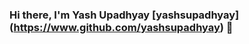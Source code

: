 ### Hi there, I'm Yash Upadhyay [yashsupadhyay] (https://www.github.com/yashsupadhyay) 👋

<!--
**yashsupadhyay/yashsupadhyay** is a ✨ _special_ ✨ repository because its `README.md` (this file) appears on your GitHub profile.

Here are some ideas to get you started:

- 🔭 I’m currently working on ...Python/CyberSecurity
- 🌱 I’m currently learning ...Cloud Security/AI/ML
- 👯 I’m looking to collaborate on ...Any Python Project
- 🤔 I’m looking for help with ...Everything
- 💬 Ask me about ...Anything
- 📫 How to reach me: ...yash.upadhyay@protonmail.com
- 😄 Pronouns: ...He/Him
- ⚡ Fun fact: ...I'm Aircraft Maintenance Engineer
-->

